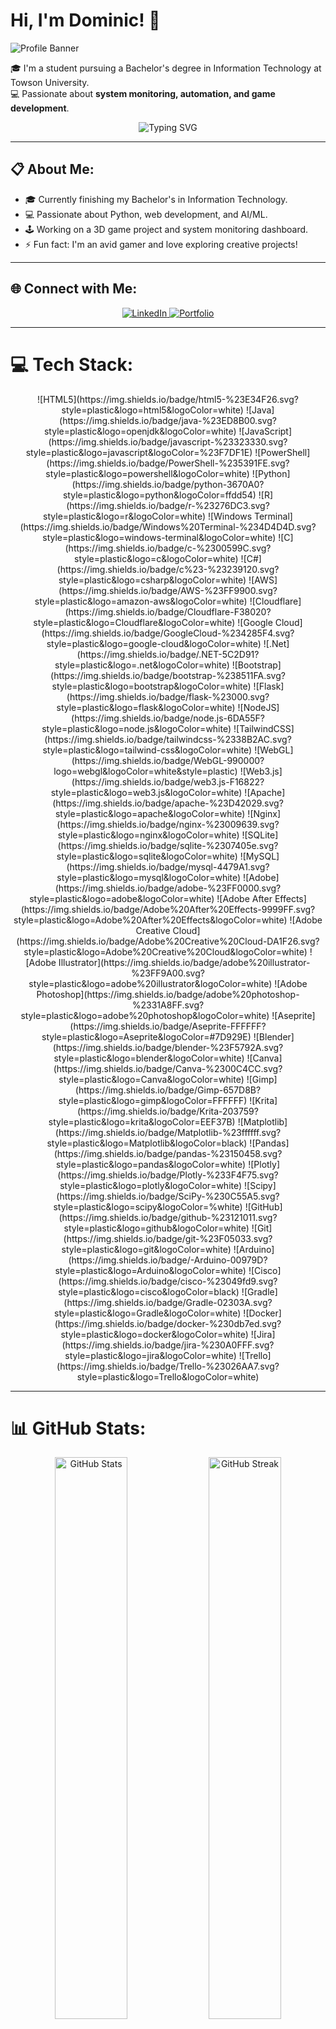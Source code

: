 # Hi, I'm Dominic! 👋

![Profile Banner](https://github.com/user-attachments/assets/e26f6218-f607-49c0-b26b-97cc0ee79960)

🎓 I'm a student pursuing a Bachelor's degree in Information Technology at Towson University. <br>
💻 Passionate about **system monitoring, automation, and game development**.

<!-- Add the animation below your introduction -->
<p align="center">
    <img src="https://readme-typing-svg.demolab.com?font=Fira+Code&size=24&pause=1000&color=F7DF1E&background=0D1117&width=435&lines=Welcome+to+my+profile!;System+Monitoring+%7C+Automation+%7C+Games!" alt="Typing SVG" />
</p>

---

## 📋 About Me:
- 🎓 Currently finishing my Bachelor's in Information Technology.
- 💻 Passionate about Python, web development, and AI/ML.
- 🕹️ Working on a 3D game project and system monitoring dashboard.
- ⚡ Fun fact: I'm an avid gamer and love exploring creative projects!

---

## 🌐 Connect with Me:
<p align="center">
    <a href="https://www.linkedin.com/in/dominicrozycki" target="_blank">
        <img src="https://img.shields.io/badge/LinkedIn-blue?style=for-the-badge&logo=linkedin" alt="LinkedIn">
    </a>
    <a href="https://dominicrozycki.github.io/" target="_blank">
        <img src="https://img.shields.io/badge/Portfolio-blueviolet?style=for-the-badge&logo=github" alt="Portfolio">
    </a>
</p>

---

# 💻 Tech Stack:
<p align="center">
    ![HTML5](https://img.shields.io/badge/html5-%23E34F26.svg?style=plastic&logo=html5&logoColor=white) 
    ![Java](https://img.shields.io/badge/java-%23ED8B00.svg?style=plastic&logo=openjdk&logoColor=white) 
    ![JavaScript](https://img.shields.io/badge/javascript-%23323330.svg?style=plastic&logo=javascript&logoColor=%23F7DF1E) 
    ![PowerShell](https://img.shields.io/badge/PowerShell-%235391FE.svg?style=plastic&logo=powershell&logoColor=white) 
    ![Python](https://img.shields.io/badge/python-3670A0?style=plastic&logo=python&logoColor=ffdd54) 
    ![R](https://img.shields.io/badge/r-%23276DC3.svg?style=plastic&logo=r&logoColor=white) 
    ![Windows Terminal](https://img.shields.io/badge/Windows%20Terminal-%234D4D4D.svg?style=plastic&logo=windows-terminal&logoColor=white) 
    ![C](https://img.shields.io/badge/c-%2300599C.svg?style=plastic&logo=c&logoColor=white) 
    ![C#](https://img.shields.io/badge/c%23-%23239120.svg?style=plastic&logo=csharp&logoColor=white) 
    ![AWS](https://img.shields.io/badge/AWS-%23FF9900.svg?style=plastic&logo=amazon-aws&logoColor=white) 
    ![Cloudflare](https://img.shields.io/badge/Cloudflare-F38020?style=plastic&logo=Cloudflare&logoColor=white) 
    ![Google Cloud](https://img.shields.io/badge/GoogleCloud-%234285F4.svg?style=plastic&logo=google-cloud&logoColor=white) 
    ![.Net](https://img.shields.io/badge/.NET-5C2D91?style=plastic&logo=.net&logoColor=white) 
    ![Bootstrap](https://img.shields.io/badge/bootstrap-%238511FA.svg?style=plastic&logo=bootstrap&logoColor=white) 
    ![Flask](https://img.shields.io/badge/flask-%23000.svg?style=plastic&logo=flask&logoColor=white) 
    ![NodeJS](https://img.shields.io/badge/node.js-6DA55F?style=plastic&logo=node.js&logoColor=white) 
    ![TailwindCSS](https://img.shields.io/badge/tailwindcss-%2338B2AC.svg?style=plastic&logo=tailwind-css&logoColor=white) 
    ![WebGL](https://img.shields.io/badge/WebGL-990000?logo=webgl&logoColor=white&style=plastic) 
    ![Web3.js](https://img.shields.io/badge/web3.js-F16822?style=plastic&logo=web3.js&logoColor=white) 
    ![Apache](https://img.shields.io/badge/apache-%23D42029.svg?style=plastic&logo=apache&logoColor=white) 
    ![Nginx](https://img.shields.io/badge/nginx-%23009639.svg?style=plastic&logo=nginx&logoColor=white) 
    ![SQLite](https://img.shields.io/badge/sqlite-%2307405e.svg?style=plastic&logo=sqlite&logoColor=white) 
    ![MySQL](https://img.shields.io/badge/mysql-4479A1.svg?style=plastic&logo=mysql&logoColor=white) 
    ![Adobe](https://img.shields.io/badge/adobe-%23FF0000.svg?style=plastic&logo=adobe&logoColor=white) 
    ![Adobe After Effects](https://img.shields.io/badge/Adobe%20After%20Effects-9999FF.svg?style=plastic&logo=Adobe%20After%20Effects&logoColor=white) 
    ![Adobe Creative Cloud](https://img.shields.io/badge/Adobe%20Creative%20Cloud-DA1F26.svg?style=plastic&logo=Adobe%20Creative%20Cloud&logoColor=white) 
    ![Adobe Illustrator](https://img.shields.io/badge/adobe%20illustrator-%23FF9A00.svg?style=plastic&logo=adobe%20illustrator&logoColor=white) 
    ![Adobe Photoshop](https://img.shields.io/badge/adobe%20photoshop-%2331A8FF.svg?style=plastic&logo=adobe%20photoshop&logoColor=white) 
    ![Aseprite](https://img.shields.io/badge/Aseprite-FFFFFF?style=plastic&logo=Aseprite&logoColor=#7D929E) 
    ![Blender](https://img.shields.io/badge/blender-%23F5792A.svg?style=plastic&logo=blender&logoColor=white) 
    ![Canva](https://img.shields.io/badge/Canva-%2300C4CC.svg?style=plastic&logo=Canva&logoColor=white) 
    ![Gimp](https://img.shields.io/badge/Gimp-657D8B?style=plastic&logo=gimp&logoColor=FFFFFF) 
    ![Krita](https://img.shields.io/badge/Krita-203759?style=plastic&logo=krita&logoColor=EEF37B) 
    ![Matplotlib](https://img.shields.io/badge/Matplotlib-%23ffffff.svg?style=plastic&logo=Matplotlib&logoColor=black) 
    ![Pandas](https://img.shields.io/badge/pandas-%23150458.svg?style=plastic&logo=pandas&logoColor=white) 
    ![Plotly](https://img.shields.io/badge/Plotly-%233F4F75.svg?style=plastic&logo=plotly&logoColor=white) 
    ![Scipy](https://img.shields.io/badge/SciPy-%230C55A5.svg?style=plastic&logo=scipy&logoColor=%white) 
    ![GitHub](https://img.shields.io/badge/github-%23121011.svg?style=plastic&logo=github&logoColor=white) 
    ![Git](https://img.shields.io/badge/git-%23F05033.svg?style=plastic&logo=git&logoColor=white) 
    ![Arduino](https://img.shields.io/badge/-Arduino-00979D?style=plastic&logo=Arduino&logoColor=white) 
    ![Cisco](https://img.shields.io/badge/cisco-%23049fd9.svg?style=plastic&logo=cisco&logoColor=black) 
    ![Gradle](https://img.shields.io/badge/Gradle-02303A.svg?style=plastic&logo=Gradle&logoColor=white) 
    ![Docker](https://img.shields.io/badge/docker-%230db7ed.svg?style=plastic&logo=docker&logoColor=white) 
    ![Jira](https://img.shields.io/badge/jira-%230A0FFF.svg?style=plastic&logo=jira&logoColor=white) 
    ![Trello](https://img.shields.io/badge/Trello-%23026AA7.svg?style=plastic&logo=Trello&logoColor=white)
</p>

---

# 📊 GitHub Stats:
<p align="center">
    <img src="https://github-readme-stats.vercel.app/api?username=dominicdrozycki&theme=dark&hide_border=false&include_all_commits=true&count_private=true" alt="GitHub Stats" width="48%" />
    <img src="https://github-readme-streak-stats.herokuapp.com/?user=dominicdrozycki&theme=dark&hide_border=false" alt="GitHub Streak" width="48%" />
</p>

<p align="center">
    <img src="https://github-readme-stats.vercel.app/api/top-langs/?username=dominicdrozycki&theme=dark&hide_border=false&include_all_commits=true&count_private=true&layout=compact" alt="Top Languages" width="48%" />
</p>

---

![Visitor Badge](https://visitcount.itsvg.in/api?id=dominicdrozycki&icon=0&color=0)

---

## 💰 You can help me by Donating:
<p align="center">
    <a href="https://buymeacoffee.com/dominicdroh" target="_blank">
        <img src="https://img.shields.io/badge/Buy%20Me%20a%20Coffee-ffdd00?style=for-the-badge&logo=buy-me-a-coffee&logoColor=black" alt="Buy Me a Coffee">
    </a>
</p>

---

<!-- Proudly created with GPRM ( https://gprm.itsvg.in ) -->
